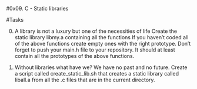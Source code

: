#0x09. C - Static libraries

#Tasks

0. A library is not a luxury but one of the necessities of life
Create the static library libmy.a containing all the functions
If you haven’t coded all of the above functions create empty ones with the right prototype.
Don’t forget to push your main.h file to your repository.
It should at least contain all the prototypes of the above functions.


1. Without libraries what have we? We have no past and no future.
Create a script called create_static_lib.sh that creates a static library called liball.a from all the .c files that are in the current directory.

